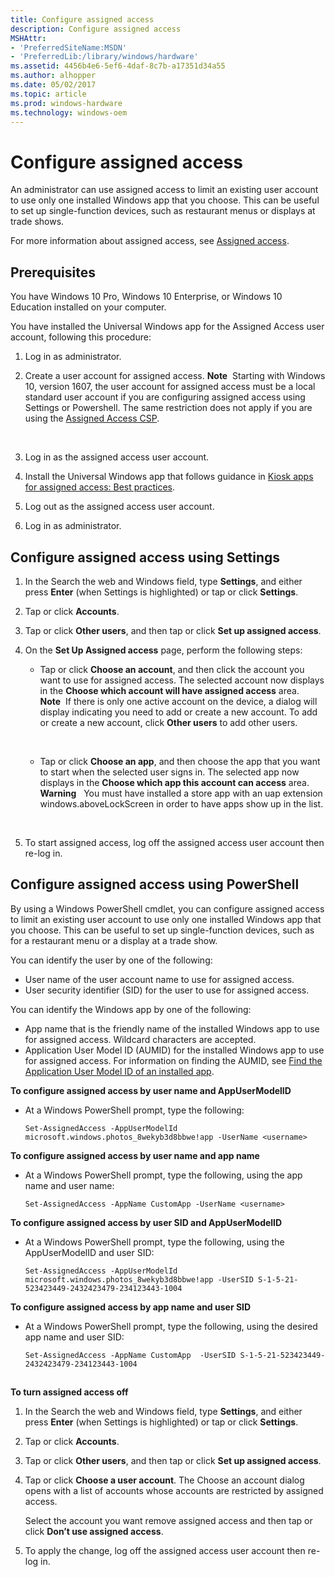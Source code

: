 ```yaml
---
title: Configure assigned access
description: Configure assigned access
MSHAttr:
- 'PreferredSiteName:MSDN'
- 'PreferredLib:/library/windows/hardware'
ms.assetid: 4456b4e6-5ef6-4daf-8c7b-a17351d34a55
ms.author: alhopper
ms.date: 05/02/2017
ms.topic: article
ms.prod: windows-hardware
ms.technology: windows-oem
---
```


# Configure assigned access


An administrator can use assigned access to limit an existing user account to use only one installed Windows app that you choose. This can be useful to set up single-function devices, such as restaurant menus or displays at trade shows.

For more information about assigned access, see [Assigned access](assigned-access.md).

## Prerequisites


You have Windows 10 Pro, Windows 10 Enterprise, or Windows 10 Education installed on your computer.

You have installed the Universal Windows app for the Assigned Access user account, following this procedure:

1.  Log in as administrator.
2.  Create a user account for assigned access.
    **Note**  Starting with Windows 10, version 1607, the user account for assigned access must be a local standard user account if you are configuring assigned access using Settings or Powershell. The same restriction does not apply if you are using the [Assigned Access CSP](https://msdn.microsoft.com/en-us/library/windows/hardware/mt158258.aspx).

     

3.  Log in as the assigned access user account.
4.  Install the Universal Windows app that follows guidance in [Kiosk apps for assigned access: Best practices](https://msdn.microsoft.com/en-us/windows/hardware/drivers/partnerapps/create-a-kiosk-app-for-assigned-access).
5.  Log out as the assigned access user account.
6.  Log in as administrator.

## Configure assigned access using Settings


1.  In the Search the web and Windows field, type **Settings**, and either press **Enter** (when Settings is highlighted) or tap or click **Settings**.
2.  Tap or click **Accounts**.
3.  Tap or click **Other users**, and then tap or click **Set up assigned access**.
4.  On the **Set Up Assigned access** page, perform the following steps:

    -   Tap or click **Choose an account**, and then click the account you want to use for assigned access. The selected account now displays in the **Choose which account will have assigned access** area.
        **Note**  If there is only one active account on the device, a dialog will display indicating you need to add or create a new account. To add or create a new account, click **Other users** to add other users.

         

    -   Tap or click **Choose an app**, and then choose the app that you want to start when the selected user signs in. The selected app now displays in the **Choose which app this account can access** area.
        **Warning**  
        You must have installed a store app with an uap extension windows.aboveLockScreen in order to have apps show up in the list.

         

5.  To start assigned access, log off the assigned access user account then re-log in.

## Configure assigned access using PowerShell


By using a Windows PowerShell cmdlet, you can configure assigned access to limit an existing user account to use only one installed Windows app that you choose. This can be useful to set up single-function devices, such as for a restaurant menu or a display at a trade show.

You can identify the user by one of the following:

-   User name of the user account name to use for assigned access.
-   User security identifier (SID) for the user to use for assigned access.

You can identify the Windows app by one of the following:

-   App name that is the friendly name of the installed Windows app to use for assigned access. Wildcard characters are accepted.
-   Application User Model ID (AUMID) for the installed Windows app to use for assigned access. For information on finding the AUMID, see [Find the Application User Model ID of an installed app](find-the-application-user-model-id-of-an-installed-app.md).

**To configure assigned access by user name and AppUserModelID**

-   At a Windows PowerShell prompt, type the following:

    ``` syntax
    Set-AssignedAccess -AppUserModelId microsoft.windows.photos_8wekyb3d8bbwe!app -UserName <username>
    ```

**To configure assigned access by user name and app name**

-   At a Windows PowerShell prompt, type the following, using the app name and user name:

    ``` syntax
    Set-AssignedAccess -AppName CustomApp -UserName <username>
    ```

**To configure assigned access by user SID and AppUserModelID**

-   At a Windows PowerShell prompt, type the following, using the AppUserModelID and user SID:

    ``` syntax
    Set-AssignedAccess -AppUserModelId microsoft.windows.photos_8wekyb3d8bbwe!app -UserSID S-1-5-21-523423449-2432423479-234123443-1004
    ```

**To configure assigned access by app name and user SID**

-   At a Windows PowerShell prompt, type the following, using the desired app name and user SID:

    ``` syntax
    Set-AssignedAccess -AppName CustomApp  -UserSID S-1-5-21-523423449-2432423479-234123443-1004
    ```

## <a href="" id="turn-off-aa"></a>


**To turn assigned access off**

1.  In the Search the web and Windows field, type **Settings**, and either press **Enter** (when Settings is highlighted) or tap or click **Settings**.
2.  Tap or click **Accounts**.
3.  Tap or click **Other users**, and then tap or click **Set up assigned access**.
4.  Tap or click **Choose a user account**. The Choose an account dialog opens with a list of accounts whose accounts are restricted by assigned access.

    Select the account you want remove assigned access and then tap or click **Don’t use assigned access**.

5.  To apply the change, log off the assigned access user account then re-log in.

 

 






